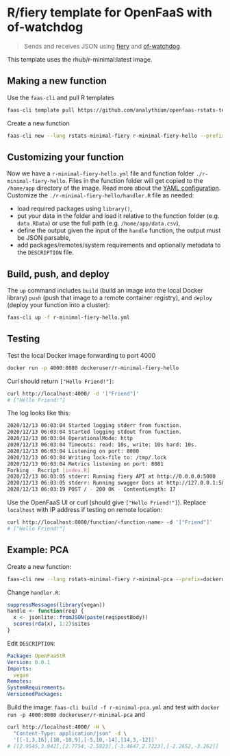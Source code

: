 # R/fiery template for OpenFaaS with of-watchdog

> Sends and receives JSON using [fiery](https://CRAN.R-project.org/package=fiery)
> and [of-watchdog](https://github.com/openfaas/of-watchdog).

This template uses the rhub/r-minimal:latest image.

## Making a new function

Use the `faas-cli` and pull R templates

```bash
faas-cli template pull https://github.com/analythium/openfaas-rstats-templates
```

Create a new function

```bash
faas-cli new --lang rstats-minimal-fiery r-minimal-fiery-hello --prefix=dockeruser
```

## Customizing your function

Now we have a `r-minimal-fiery-hello.yml` file and function folder `./r-minimal-fiery-hello`.
Files in the function folder will get copied to the `/home/app` directory of the image.
Read more about the [YAML configuration](https://docs.openfaas.com/reference/yaml/).
Customize the `./r-minimal-fiery-hello/handler.R` file as needed:

- load required packages using `library()`,
- put your data in the folder and load it relative to the function folder (e.g. `data.RData`) or use the full path (e.g. `/home/app/data.csv`),
- define the output given the input of the `handle` function, the output must be JSON parsable,
- add packages/remotes/system requirements and optionally metadata to the `DESCRIPTION` file.

## Build, push, and deploy

The `up` command includes `build` (build an image into the local Docker library)
`push` (push that image to a remote container registry),
and `deploy` (deploy your function into a cluster):

```bash
faas-cli up -f r-minimal-fiery-hello.yml
```

## Testing

Test the local Docker image forwarding to port 4000

```bash
docker run -p 4000:8080 dockeruser/r-minimal-fiery-hello
```

Curl should return `["Hello Friend!"]`:

```bash
curl http://localhost:4000/ -d '["Friend"]'
# ["Hello Friend!"]
```

The log looks like this:

```bash
2020/12/13 06:03:04 Started logging stderr from function.
2020/12/13 06:03:04 Started logging stdout from function.
2020/12/13 06:03:04 OperationalMode: http
2020/12/13 06:03:04 Timeouts: read: 10s, write: 10s hard: 10s.
2020/12/13 06:03:04 Listening on port: 8080
2020/12/13 06:03:04 Writing lock-file to: /tmp/.lock
2020/12/13 06:03:04 Metrics listening on port: 8081
Forking - Rscript [index.R]
2020/12/13 06:03:05 stderr: Running fiery API at http://0.0.0.0:5000
2020/12/13 06:03:05 stderr: Running swagger Docs at http://127.0.0.1:5000/__docs__/
2020/12/13 06:03:19 POST / - 200 OK - ContentLength: 17
```

Use the OpenFaaS UI or curl (should give `["Hello Friend!"]`).
Replace `localhost` with IP address if testing on remote location:

```bash
curl http://localhost:8080/function/<function-name> -d '["Friend"]'
# ["Hello Friend!"]
```

## Example: PCA

Create a new function:

```bash
faas-cli new --lang rstats-minimal-fiery r-minimal-pca --prefix=dockeruser
```

Change `handler.R`:

```R
suppressMessages(library(vegan))
handle <- function(req) {
  x <- jsonlite::fromJSON(paste(req$postBody))
  scores(rda(x), 1:2)$sites
}
```

Edit `DESCRIPTION`:

```yaml
Package: OpenFaaStR
Version: 0.0.1
Imports:
  vegan
Remotes:
SystemRequirements:
VersionedPackages:
```

Build the image: `faas-cli build -f r-minimal-pca.yml` and
test with `docker run -p 4000:8080 dockeruser/r-minimal-pca` and

```bash
curl http://localhost:4000/ -H \
  "Content-Type: application/json" -d \
  '[[-1,3,16],[10,-10,9],[-5,10,-14],[14,3,-12]]'
# [[2.9545,3.042],[2.7754,-2.5023],[-3.4647,2.7223],[-2.2652,-3.262]]
```
